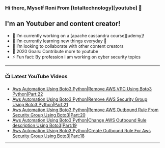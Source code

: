 ### Hi there, Myself Roni From [totaltechnology][youtube] 👋

## I'm an Youtuber and content creator!
- 🔭 I’m currently working on a [apache cassandra course][udemy]!
- 🌱 I’m currently learning new things everyday 🤣
- 👯 I’m looking to collaborate with other content creators
- 🥅 2020 Goals: Contribute more to youtube
- ⚡ Fun fact: By profession i am working on cyber security topics



---

### 📺 Latest YouTube Videos
<!-- YOUTUBE:START -->
- [Aws Automation Using Boto3 Python|Remove AWS VPC Using Boto3 Python|Part:22](https://www.youtube.com/watch?v=Nec2Do7_9Vw)
- [Aws Automation Using Boto3 Python|Remove AWS Security Group Using Boto3 Python|Part:21](https://www.youtube.com/watch?v=IPgJTXYlXQ8)
- [Aws Automation Using Boto3 Python|Remove AWS Outbound Rule From Security Group Using Boto3|Part:20](https://www.youtube.com/watch?v=3WiAAX8byTE)
- [Aws Automation Using Boto3 Python|Change AWS Outbound Rule description Using Boto3|Part:19](https://www.youtube.com/watch?v=oFYW6cMQEmI)
- [Aws Automation Using Boto3 Python|Create Outbound Rule For Aws Security Group Using Boto3|Part:18](https://www.youtube.com/watch?v=ld2l_f5KWBg)
<!-- YOUTUBE:END -->

---


